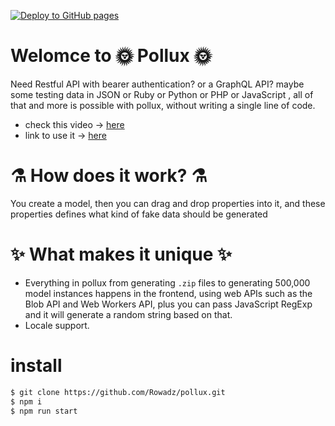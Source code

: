 [![Deploy to GitHub pages](https://github.com/Rowadz/pollux/actions/workflows/workflow.yml/badge.svg)](https://github.com/Rowadz/pollux/actions/workflows/workflow.yml)

# Welomce to 🌞 Pollux 🌞

Need Restful API with bearer authentication? or a GraphQL API? maybe some testing data in JSON or Ruby or Python or PHP or JavaScript , all of that and more is possible with pollux, without writing a single line of code.

- check this video -> [here](https://www.youtube.com/watch?v=4Kwv98RDoSM)
- link to use it -> [here](https://pollux.dev)

# ⚗️ How does it work? ⚗️

You create a model, then you can drag and drop properties into it, and these properties defines what kind of fake data should be generated

# ✨ What makes it unique ✨

- Everything in pollux from generating `.zip` files to generating 500,000 model instances happens in the frontend, using web APIs such as the Blob API and Web Workers API, plus you can pass JavaScript RegExp and it will generate a random string based on that.
- Locale support.

# install

```bash
$ git clone https://github.com/Rowadz/pollux.git
$ npm i
$ npm run start
```
